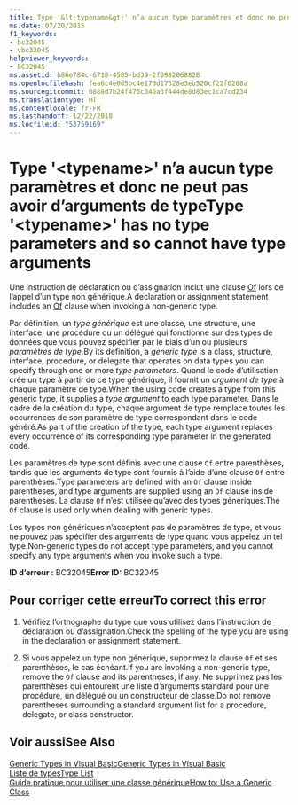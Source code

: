 ```yaml
---
title: Type '&lt;typename&gt;' n’a aucun type paramètres et donc ne peut pas avoir d’arguments de type
ms.date: 07/20/2015
f1_keywords:
- bc32045
- vbc32045
helpviewer_keywords:
- BC32045
ms.assetid: b86e784c-6718-4585-bd39-2f0982068828
ms.openlocfilehash: fea6c4e6d5bc4e170d17328e3eb520cf22f0288a
ms.sourcegitcommit: 0888d7b24f475c346a3f444de8d83ec1ca7cd234
ms.translationtype: MT
ms.contentlocale: fr-FR
ms.lasthandoff: 12/22/2018
ms.locfileid: "53759169"
---
```

# <a name="type-lttypenamegt-has-no-type-parameters-and-so-cannot-have-type-arguments"></a><span data-ttu-id="44dd7-102">Type '&lt;typename&gt;' n’a aucun type paramètres et donc ne peut pas avoir d’arguments de type</span><span class="sxs-lookup"><span data-stu-id="44dd7-102">Type '&lt;typename&gt;' has no type parameters and so cannot have type arguments</span></span>
<span data-ttu-id="44dd7-103">Une instruction de déclaration ou d’assignation inclut une clause [Of](../../visual-basic/language-reference/statements/of-clause.md) lors de l’appel d’un type non générique.</span><span class="sxs-lookup"><span data-stu-id="44dd7-103">A declaration or assignment statement includes an [Of](../../visual-basic/language-reference/statements/of-clause.md) clause when invoking a non-generic type.</span></span>  
  
 <span data-ttu-id="44dd7-104">Par définition, un *type générique* est une classe, une structure, une interface, une procédure ou un délégué qui fonctionne sur des types de données que vous pouvez spécifier par le biais d’un ou plusieurs *paramètres de type*.</span><span class="sxs-lookup"><span data-stu-id="44dd7-104">By its definition, a *generic type* is a class, structure, interface, procedure, or delegate that operates on data types you can specify through one or more *type parameters*.</span></span> <span data-ttu-id="44dd7-105">Quand le code d’utilisation crée un type à partir de ce type générique, il fournit un *argument de type* à chaque paramètre de type.</span><span class="sxs-lookup"><span data-stu-id="44dd7-105">When the using code creates a type from this generic type, it supplies a *type argument* to each type parameter.</span></span> <span data-ttu-id="44dd7-106">Dans le cadre de la création du type, chaque argument de type remplace toutes les occurrences de son paramètre de type correspondant dans le code généré.</span><span class="sxs-lookup"><span data-stu-id="44dd7-106">As part of the creation of the type, each type argument replaces every occurrence of its corresponding type parameter in the generated code.</span></span>  
  
 <span data-ttu-id="44dd7-107">Les paramètres de type sont définis avec une clause `Of` entre parenthèses, tandis que les arguments de type sont fournis à l’aide d’une clause `Of` entre parenthèses.</span><span class="sxs-lookup"><span data-stu-id="44dd7-107">Type parameters are defined with an `Of` clause inside parentheses, and type arguments are supplied using an `Of` clause inside parentheses.</span></span> <span data-ttu-id="44dd7-108">La clause `Of` n’est utilisée qu’avec des types génériques.</span><span class="sxs-lookup"><span data-stu-id="44dd7-108">The `Of` clause is used only when dealing with generic types.</span></span>  
  
 <span data-ttu-id="44dd7-109">Les types non génériques n’acceptent pas de paramètres de type, et vous ne pouvez pas spécifier des arguments de type quand vous appelez un tel type.</span><span class="sxs-lookup"><span data-stu-id="44dd7-109">Non-generic types do not accept type parameters, and you cannot specify any type arguments when you invoke such a type.</span></span>  
  
 <span data-ttu-id="44dd7-110">**ID d’erreur :** BC32045</span><span class="sxs-lookup"><span data-stu-id="44dd7-110">**Error ID:** BC32045</span></span>  
  
## <a name="to-correct-this-error"></a><span data-ttu-id="44dd7-111">Pour corriger cette erreur</span><span class="sxs-lookup"><span data-stu-id="44dd7-111">To correct this error</span></span>  
  
1.  <span data-ttu-id="44dd7-112">Vérifiez l’orthographe du type que vous utilisez dans l’instruction de déclaration ou d’assignation.</span><span class="sxs-lookup"><span data-stu-id="44dd7-112">Check the spelling of the type you are using in the declaration or assignment statement.</span></span>  
  
2.  <span data-ttu-id="44dd7-113">Si vous appelez un type non générique, supprimez la clause `Of` et ses parenthèses, le cas échéant.</span><span class="sxs-lookup"><span data-stu-id="44dd7-113">If you are invoking a non-generic type, remove the `Of` clause and its parentheses, if any.</span></span> <span data-ttu-id="44dd7-114">Ne supprimez pas les parenthèses qui entourent une liste d’arguments standard pour une procédure, un délégué ou un constructeur de classe.</span><span class="sxs-lookup"><span data-stu-id="44dd7-114">Do not remove parentheses surrounding a standard argument list for a procedure, delegate, or class constructor.</span></span>  
  
## <a name="see-also"></a><span data-ttu-id="44dd7-115">Voir aussi</span><span class="sxs-lookup"><span data-stu-id="44dd7-115">See Also</span></span>  
 [<span data-ttu-id="44dd7-116">Generic Types in Visual Basic</span><span class="sxs-lookup"><span data-stu-id="44dd7-116">Generic Types in Visual Basic</span></span>](../../visual-basic/programming-guide/language-features/data-types/generic-types.md)  
 [<span data-ttu-id="44dd7-117">Liste de types</span><span class="sxs-lookup"><span data-stu-id="44dd7-117">Type List</span></span>](../../visual-basic/language-reference/statements/type-list.md)  
 [<span data-ttu-id="44dd7-118">Guide pratique pour utiliser une classe générique</span><span class="sxs-lookup"><span data-stu-id="44dd7-118">How to: Use a Generic Class</span></span>](../../visual-basic/programming-guide/language-features/data-types/how-to-use-a-generic-class.md)
